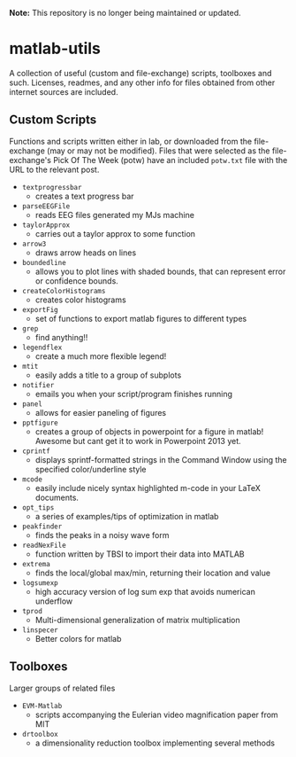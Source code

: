 **Note:** This repository is no longer being maintained or updated. 

matlab-utils
============

A collection of useful (custom and file-exchange) scripts, toolboxes and such.
Licenses, readmes, and any other info for files obtained from other internet
sources are included.


Custom Scripts
--------------

Functions and scripts written either in lab, or downloaded from the
file-exchange (may or may not be modified). Files that were selected as the
file-exchange's Pick Of The Week (potw) have an included `potw.txt` file with
the URL to the relevant post.

* `textprogressbar`
    * creates a text progress bar
* `parseEEGFile`
    * reads EEG files generated my MJs machine
* `taylorApprox`
    * carries out a taylor approx to some function
* `arrow3`
    * draws arrow heads on lines
* `boundedline`
    * allows you to plot lines with shaded bounds, that can represent error or confidence bounds.
* `createColorHistograms`
    * creates color histograms
* `exportFig`
    * set of functions to export matlab figures to different types
* `grep`
    * find anything!!
* `legendflex`
    * create a much more flexible legend!
* `mtit`
    * easily adds a title to a group of subplots
* `notifier`
    * emails you when your script/program finishes running
* `panel`
    * allows for easier paneling of figures
* `pptfigure`
    * creates a group of objects in powerpoint for a figure in matlab! Awesome but cant get it to work in Powerpoint 2013 yet.
* `cprintf`
    * displays sprintf-formatted strings in the Command Window using the specified color/underline style
* `mcode`
    * easily include nicely syntax highlighted m-code in your LaTeX documents.
* `opt_tips`
    * a series of examples/tips of optimization in matlab
* `peakfinder`
    * finds the peaks in a noisy wave form
* `readNexFile`
    * function written by TBSI to import their data into MATLAB
* `extrema`
    * finds the local/global max/min, returning their location and value
* `logsumexp`
    * high accuracy version of log sum exp that avoids numerican underflow
* `tprod`
    * Multi-dimensional generalization of matrix multiplication
* `linspecer`
    * Better colors for matlab


Toolboxes
--------------

Larger groups of related files

 * `EVM-Matlab`
    * scripts accompanying the Eulerian video magnification paper from MIT
 * `drtoolbox`
    * a dimensionality reduction toolbox implementing several methods
